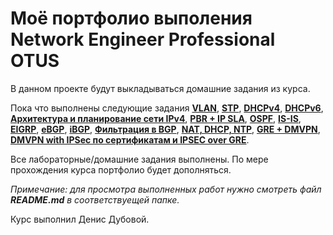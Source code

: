 # Моё портфолио выполения Network Engineer Professional OTUS

В данном проекте будут выкладываться домашние задания из курса.

Пока что выполнены следующие задания [**VLAN**](https://github.com/DenisDubovoy/otus_network_engineer_Dubovoy/blob/main/Lab01/README.md), [**STP**](https://github.com/DenisDubovoy/otus_network_engineer_Dubovoy/blob/main/Lab02/README.md), [**DHCPv4**](https://github.com/DenisDubovoy/otus_network_engineer_Dubovoy/blob/main/Lab03.1/README.md), [**DHCPv6**](https://github.com/DenisDubovoy/otus_network_engineer_Dubovoy/blob/main/Lab03.2/README.md), [**Архитектура и планирование сети IPv4**](https://github.com/DenisDubovoy/otus_network_engineer_Dubovoy/blob/main/Lab04/README.md), [**PBR + IP SLA**](https://github.com/DenisDubovoy/otus_network_engineer_Dubovoy/blob/main/Lab05/README.md), [**OSPF**](https://github.com/DenisDubovoy/otus_network_engineer_Dubovoy/blob/main/Lab06/README.md), [**IS-IS**](https://github.com/DenisDubovoy/otus_network_engineer_Dubovoy/blob/main/Lab07/README.md), [**EIGRP**](https://github.com/DenisDubovoy/otus_network_engineer_Dubovoy/blob/main/Lab08/README.md), [**eBGP**](https://github.com/DenisDubovoy/otus_network_engineer_Dubovoy/blob/main/Lab09/eBGP.md), [**iBGP**](https://github.com/DenisDubovoy/otus_network_engineer_Dubovoy/blob/main/Lab10/README.md), [**Фильтрация в BGP**](https://github.com/DenisDubovoy/otus_network_engineer_Dubovoy/blob/main/Lab11/README.md), [**NAT, DHCP, NTP**](https://github.com/DenisDubovoy/otus_network_engineer_Dubovoy/blob/main/Lab12/README.md), [**GRE + DMVPN**](https://github.com/DenisDubovoy/otus_network_engineer_Dubovoy/blob/main/Lab13/README.md), [**DMVPN with IPSec по сертификатам и IPSEC over GRE**](https://github.com/DenisDubovoy/otus_network_engineer_Dubovoy/blob/main/Lab14/README.md). 

Все лабораторные/домашние задания выполнены.
По мере прохождения курса портфолио будет дополняться.

*Примечание: для просмотра выполненных работ нужно смотреть файл **README.md** в соответствуещей папке.*

Курс выполнил Денис Дубовой.